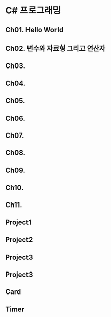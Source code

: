 # C# 프로그래밍 
## Ch01. Hello World
## Ch02. 변수와 자료형 그리고 연산자 
## Ch03. 
## Ch04. 
## Ch05. 
## Ch06. 
## Ch07.
## Ch08. 
## Ch09. 
## Ch10. 
## Ch11.  
## Project1
## Project2
## Project3
## Project3
## Card
## Timer
